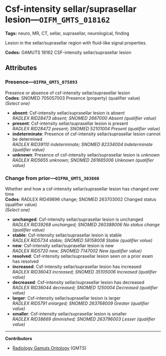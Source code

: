 # Csf-intensity sellar/suprasellar lesion—`OIFM_GMTS_018162`

**Tags:** neuro, MR, CT, sellar, suprasellar, neurological, finding

Lesion in the sellar/suprasellar region with fluid-like signal properties.

**Codes:** GAMUTS 18162 CSF-intensity sellar/suprasellar lesion

## Attributes

### Presence—`OIFMA_GMTS_075893`

Presence or absence of csf-intensity sellar/suprasellar lesion  
**Codes**: SNOMED 705057003 Presence (property) (qualifier value)  
*(Select one)*

- **absent**: Csf-intensity sellar/suprasellar lesion is absent  
_RADLEX RID28473 absent; SNOMED 2667000 Absent (qualifier value)_
- **present**: Csf-intensity sellar/suprasellar lesion is present  
_RADLEX RID28472 present; SNOMED 52101004 Present (qualifier value)_
- **indeterminate**: Presence of csf-intensity sellar/suprasellar lesion cannot be determined  
_RADLEX RID39110 indeterminate; SNOMED 82334004 Indeterminate (qualifier value)_
- **unknown**: Presence of csf-intensity sellar/suprasellar lesion is unknown  
_RADLEX RID5655 unknown; SNOMED 261665006 Unknown (qualifier value)_

### Change from prior—`OIFMA_GMTS_303860`

Whether and how a csf-intensity sellar/suprasellar lesion has changed over time  
**Codes**: RADLEX RID49896 change; SNOMED 263703002 Changed status (qualifier value)  
*(Select one)*

- **unchanged**: Csf-intensity sellar/suprasellar lesion is unchanged  
_RADLEX RID39268 unchanged; SNOMED 260388006 No status change (qualifier value)_
- **stable**: Csf-intensity sellar/suprasellar lesion is stable  
_RADLEX RID5734 stable; SNOMED 58158008 Stable (qualifier value)_
- **new**: Csf-intensity sellar/suprasellar lesion is new  
_RADLEX RID5720 new; SNOMED 7147002 New (qualifier value)_
- **resolved**: Csf-intensity sellar/suprasellar lesion seen on a prior exam has resolved  
- **increased**: Csf-intensity sellar/suprasellar lesion has increased  
_RADLEX RID36043 increased; SNOMED 35105006 Increased (qualifier value)_
- **decreased**: Csf-intensity sellar/suprasellar lesion has decreased  
_RADLEX RID36044 decreased; SNOMED 1250004 Decreased (qualifier value)_
- **larger**: Csf-intensity sellar/suprasellar lesion is larger  
_RADLEX RID5791 enlarged; SNOMED 263768009 Greater (qualifier value)_
- **smaller**: Csf-intensity sellar/suprasellar lesion is smaller  
_RADLEX RID38669 diminished; SNOMED 263796003 Lesser (qualifier value)_

---

**Contributors**

- [Radiology Gamuts Ontology](https://gamuts.net/) (GMTS)